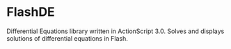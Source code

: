 FlashDE
=======

Differential Equations library written in ActionScript 3.0. Solves and displays solutions of differential equations in Flash.
